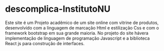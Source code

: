 # descomplica-InstitutoNU
Este site é um Projeto acadêmico de um site online com vitrine de produtos,
desenvolvido com a linguagem de marcação Html e estilização Css e com
o framework bootstrap em sua grande maioria.
No projeto do site hávera implementação de linguagem de programação Javascript e a biblioteca React js para construção
de interfaces.
